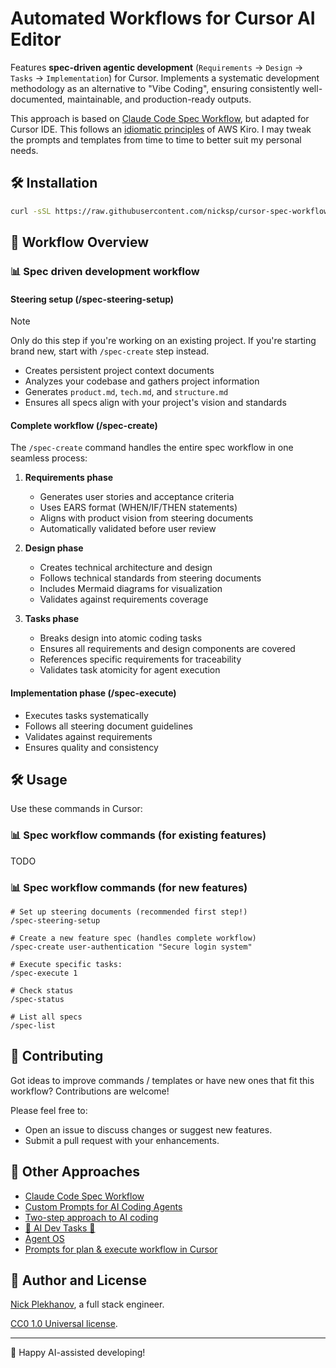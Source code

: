 # Automated Workflows for Cursor AI Editor

Features **spec-driven agentic development** (`Requirements` → `Design` → `Tasks` → `Implementation`) for Cursor. Implements a systematic development methodology as an alternative to "Vibe Coding", ensuring consistently well-documented, maintainable, and production-ready outputs.

This approach is based on [Claude Code Spec Workflow](https://github.com/Pimzino/claude-code-spec-workflow), but adapted for Cursor IDE. This follows an [idiomatic principles](https://kiro.dev/docs/specs/concepts/) of AWS Kiro. I may tweak the prompts and templates from time to time to better suit my personal needs.

## 🛠️ Installation

```sh
curl -sSL https://raw.githubusercontent.com/nicksp/cursor-spec-workflow/main/setup.sh | bash
```

## 🔄 Workflow Overview

### 📊 Spec driven development workflow

#### Steering setup (/spec-steering-setup)

> [!NOTE]  
> Only do this step if you're working on an existing project. If you're starting brand new, start with `/spec-create` step instead.

- Creates persistent project context documents
- Analyzes your codebase and gathers project information
- Generates `product.md`, `tech.md`, and `structure.md`
- Ensures all specs align with your project's vision and standards

#### Complete workflow (/spec-create)

The `/spec-create` command handles the entire spec workflow in one seamless process:

1. **Requirements phase**
    - Generates user stories and acceptance criteria
    - Uses EARS format (WHEN/IF/THEN statements)
    - Aligns with product vision from steering documents
    - Automatically validated before user review

2. **Design phase**
    - Creates technical architecture and design
    - Follows technical standards from steering documents
    - Includes Mermaid diagrams for visualization
    - Validates against requirements coverage

3. **Tasks phase**
    - Breaks design into atomic coding tasks
    - Ensures all requirements and design components are covered
    - References specific requirements for traceability
    - Validates task atomicity for agent execution

#### Implementation phase (/spec-execute)

- Executes tasks systematically
- Follows all steering document guidelines
- Validates against requirements
- Ensures quality and consistency

## 🛠️ Usage

Use these commands in Cursor:

### 📊 Spec workflow commands (for existing features)

TODO

### 📊 Spec workflow commands (for new features)

```
# Set up steering documents (recommended first step!)
/spec-steering-setup

# Create a new feature spec (handles complete workflow)
/spec-create user-authentication "Secure login system"

# Execute specific tasks:
/spec-execute 1

# Check status
/spec-status

# List all specs
/spec-list
```

## 🤝 Contributing

Got ideas to improve commands / templates or have new ones that fit this workflow? Contributions are welcome!

Please feel free to:

- Open an issue to discuss changes or suggest new features.
- Submit a pull request with your enhancements.

## 🍁 Other Approaches

- [Claude Code Spec Workflow](https://github.com/Pimzino/claude-code-spec-workflow)
- [Custom Prompts for AI Coding Agents](https://github.com/nicksp/ai-coding-worflow)
- [Two-step approach to AI coding](https://github.com/sapegin/two-step-ai-coding-modes)
- [🚀 AI Dev Tasks 🤖](https://github.com/snarktank/ai-dev-tasks)
- [Agent OS](https://github.com/buildermethods/agent-os)
- [Prompts for plan & execute workflow in Cursor](https://github.com/carlrannaberg/ai-coding)

## 👤 Author and License

[Nick Plekhanov](https://nikkhan.com/), a full stack engineer.

[CC0 1.0 Universal license](LICENSE).

---

🤖 Happy AI-assisted developing!
